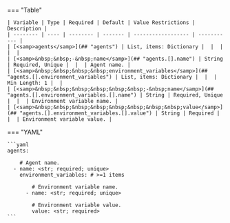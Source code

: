 <!--
  ~ Copyright (c) 2024 Arista Networks, Inc.
  ~ Use of this source code is governed by the Apache License 2.0
  ~ that can be found in the LICENSE file.
  -->
=== "Table"

    | Variable | Type | Required | Default | Value Restrictions | Description |
    | -------- | ---- | -------- | ------- | ------------------ | ----------- |
    | [<samp>agents</samp>](## "agents") | List, items: Dictionary |  |  |  |  |
    | [<samp>&nbsp;&nbsp;-&nbsp;name</samp>](## "agents.[].name") | String | Required, Unique |  |  | Agent name. |
    | [<samp>&nbsp;&nbsp;&nbsp;&nbsp;environment_variables</samp>](## "agents.[].environment_variables") | List, items: Dictionary |  |  | Min Length: 1 |  |
    | [<samp>&nbsp;&nbsp;&nbsp;&nbsp;&nbsp;&nbsp;-&nbsp;name</samp>](## "agents.[].environment_variables.[].name") | String | Required, Unique |  |  | Environment variable name. |
    | [<samp>&nbsp;&nbsp;&nbsp;&nbsp;&nbsp;&nbsp;&nbsp;&nbsp;value</samp>](## "agents.[].environment_variables.[].value") | String | Required |  |  | Environment variable value. |

=== "YAML"

    ```yaml
    agents:

        # Agent name.
      - name: <str; required; unique>
        environment_variables: # >=1 items

            # Environment variable name.
          - name: <str; required; unique>

            # Environment variable value.
            value: <str; required>
    ```
